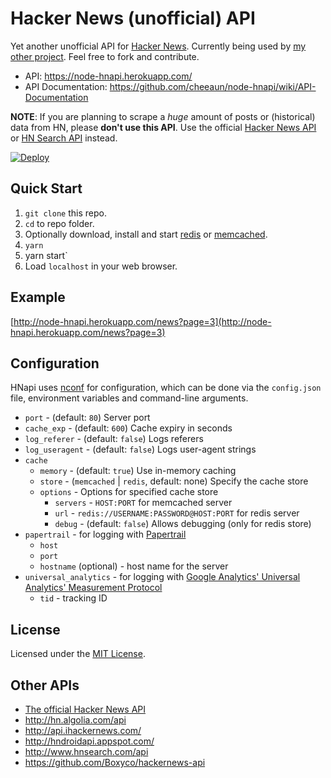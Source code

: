 Hacker News (unofficial) API
============================

Yet another unofficial API for [Hacker News](http://news.ycombinator.com/). Currently being used by [my other project](https://github.com/cheeaun/hackerweb). Feel free to fork and contribute.

- API: <https://node-hnapi.herokuapp.com/>
- API Documentation: <https://github.com/cheeaun/node-hnapi/wiki/API-Documentation>

**NOTE**: If you are planning to scrape a *huge* amount of posts or (historical) data from HN, please **don't use this API**. Use the official [Hacker News API](https://github.com/HackerNews/API) or [HN Search API](http://hn.algolia.com/api) instead.

[![Deploy](https://www.herokucdn.com/deploy/button.png)](https://heroku.com/deploy)

Quick Start
----------

1. `git clone` this repo.
2. `cd` to repo folder.
3. Optionally download, install and start [redis](http://redis.io/download) or [memcached](http://memcached.org/).
4. `yarn`
5. yarn start`
6. Load `localhost` in your web browser.


Example
-------------
[http://node-hnapi.herokuapp.com/news?page=3](http://node-hnapi.herokuapp.com/news?page=3)

Configuration
-------------

HNapi uses [nconf](https://github.com/flatiron/nconf) for configuration, which can be done via the `config.json` file, environment variables and command-line arguments.

- `port` - (default: `80`) Server port
- `cache_exp` - (default: `600`) Cache expiry in seconds
- `log_referer` - (default: `false`) Logs referers
- `log_useragent` - (default: `false`) Logs user-agent strings
- `cache`
	- `memory` - (default: `true`) Use in-memory caching
	- `store` - (`memcached` | `redis`, default: none) Specify the cache store
	- `options` - Options for specified cache store
		- `servers` - `HOST:PORT` for memcached server
		- `url` - `redis://USERNAME:PASSWORD@HOST:PORT` for redis server
		- `debug` - (default: `false`) Allows debugging (only for redis store)
- `papertrail` - for logging with [Papertrail](http://papertrailapp.com/)
	- `host`
	- `port`
	- `hostname` (optional) - host name for the server
- `universal_analytics` - for logging with [Google Analytics' Universal Analytics' Measurement Protocol](https://developers.google.com/analytics/devguides/collection/protocol/v1/)
	- `tid` - tracking ID

License
-------

Licensed under the [MIT License](http://cheeaun.mit-license.org/).

Other APIs
----------

- [The official Hacker News API](https://github.com/HackerNews/API)
- <http://hn.algolia.com/api>
- <http://api.ihackernews.com/>
- <http://hndroidapi.appspot.com/>
- <http://www.hnsearch.com/api>
- <https://github.com/Boxyco/hackernews-api>
